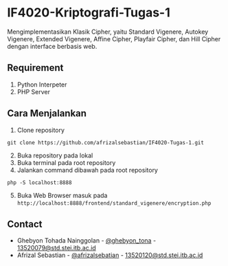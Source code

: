 # IF4020-Kriptografi-Tugas-1
Mengimplementasikan Klasik Cipher, yaitu Standard Vigenere, Autokey Vigenere, Extended Vigenere, Affine Cipher, Playfair Cipher, dan Hill Cipher dengan interface berbasis web.

## Requirement
1. Python Interpeter
2. PHP Server

## Cara Menjalankan
1. Clone repository 
```shell 
git clone https://github.com/afrizalsebastian/IF4020-Tugas-1.git
```
2. Buka repository pada lokal
3. Buka terminal pada root repository
4. Jalankan command dibawah pada root repository
```shell 
php -S localhost:8888
```
5. Buka Web Browser masuk pada ```http://localhost:8888/frontend/standard_vigenere/encryption.php ```


## Contact
- Ghebyon Tohada Nainggolan - [@ghebyon_tona](https://www.instagram.com/ghebyon_tona/) - 13520079@std.stei.itb.ac.id
- Afrizal Sebastian - [@afrizalsebatian](https://www.instagram.com/afrizalsebastian/) - 13520120@std.stei.itb.ac.id
